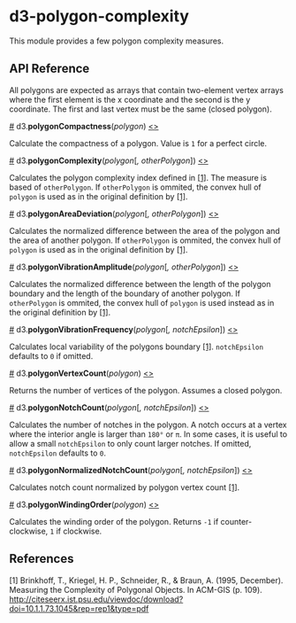 # d3-polygon-complexity

This module provides a few polygon complexity measures.

## API Reference

All polygons are expected as arrays that contain two-element vertex arrays where the first element is the x coordinate and the second is the y coordinate. The first and last vertex must be the same (closed polygon).

<a href="#polygonCompactness" name="polygonCompactness">#</a> d3.<b>polygonCompactness</b>(<i>polygon</i>) [<>](./src/compactness.js#L3 "Source Code")

Calculate the compactness of a polygon. Value is `1` for a perfect circle.

<a href="#polygonComplexity" name="polygonComplexity">#</a> d3.<b>polygonComplexity</b>(<i>polygon</i>[<i>, otherPolygon</i>]) [<>](./src/complexity.js#L3 "Source Code")

Calculates the polygon complexity index defined in [[1]](#brinkhoff1995). The measure is based of `otherPolygon`. If `otherPolygon` is ommited, the convex hull of `polygon` is used as in the original definition by [[1]](#brinkhoff1995).

<a href="#polygonAreaDeviation" name="polygonAreaDeviation">#</a> d3.<b>polygonAreaDeviation</b>(<i>polygon</i>[<i>, otherPolygon</i>]) [<>](./src/complexity.js#L16 "Source Code")

Calculates the normalized difference between the area of the polygon and the area of another polygon.
If `otherPolygon` is ommited, the convex hull of `polygon` is used as in the original definition by [[1]](#brinkhoff1995).

<a href="#polygonVibrationAmplitude" name="polygonVibrationAmplitude">#</a> d3.<b>polygonVibrationAmplitude</b>(<i>polygon</i>[<i>, otherPolygon</i>]) [<>](./src/complexity.js#L25 "Source Code")

Calculates the normalized difference between the length of the polygon boundary and the length of the boundary of another polygon. If `otherPolygon` is ommited, the convex hull of `polygon` is used instead as in the original definition by [[1]](#brinkhoff1995).

<a href="#polygonVibrationFrequency" name="polygonVibrationFrequency">#</a> d3.<b>polygonVibrationFrequency</b>(<i>polygon</i>[<i>, notchEpsilon</i>]) [<>](./src/complexity.js#L34 "Source Code")

Calculates local variability of the polygons boundary [[1]](#brinkhoff1995). `notchEpsilon` defaults to `0` if omitted.

<a href="#polygonVertexCount" name="polygonVertexCount">#</a> d3.<b>polygonVertexCount</b>(<i>polygon</i>) [<>](./src/complexity.js#L42 "Source Code")

Returns the number of vertices of the polygon. Assumes a closed polygon.

<a href="#polygonNotchCount" name="polygonNotchCount">#</a> d3.<b>polygonNotchCount</b>(<i>polygon</i>[<i>, notchEpsilon</i>]) [<>](./src/complexity.js#L46 "Source Code")

Calculates the number of notches in the polygon. A notch occurs at a vertex where the interior angle is larger than `180°` or `π`. In some cases, it is useful to allow a small `notchEpsilon` to only count larger notches. If omitted, `notchEpsilon` defaults to `0`.

<a href="#polygonNormalizedNotchCount" name="polygonNormalizedNotchCount">#</a> d3.<b>polygonNormalizedNotchCount</b>(<i>polygon</i>[<i>, notchEpsilon</i>]) [<>](./src/complexity.js#L79 "Source Code")

Calculates notch count normalized by polygon vertex count [[1]](#brinkhoff1995).

<a href="#polygonWindingOrder" name="polygonWindingOrder">#</a> d3.<b>polygonWindingOrder</b>(<i>polygon</i>) [<>](./src/complexity.js#L83 "Source Code")

Calculates the winding order of the polygon. Returns `-1` if counter-clockwise, `1` if clockwise.

## References

<a name="brinkhoff1995"></a>[1] Brinkhoff, T., Kriegel, H. P., Schneider, R., & Braun, A. (1995, December). Measuring the Complexity of Polygonal Objects. In ACM-GIS (p. 109). http://citeseerx.ist.psu.edu/viewdoc/download?doi=10.1.1.73.1045&rep=rep1&type=pdf
